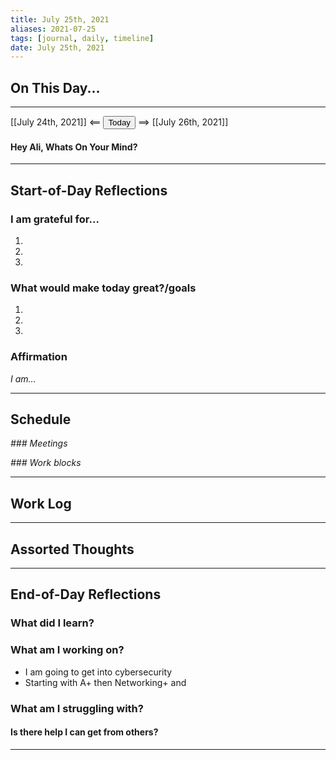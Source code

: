```yaml
---
title: July 25th, 2021
aliases: 2021-07-25
tags: [journal, daily, timeline]
date: July 25th, 2021
---
```


## On This Day...
---

[[July 24th, 2021]] <== <button class="date_button_today">Today</button> ==> [[July 26th, 2021]]

#### Hey Ali, Whats On Your Mind? 


---
## Start-of-Day Reflections

### I am grateful for...
1.
2.
3.

### What would make today great?/goals

1.
2.
3.

### Affirmation
_I am..._

---

## Schedule

*### Meetings*

*### Work blocks*

--- 

## Work Log

---

## Assorted Thoughts

---

## End-of-Day Reflections

### What did I learn?

### What am I working on?

- I am going to get into cybersecurity
- Starting with A+ then Networking+ and 

### What am I struggling with?
#### Is there help I can get from others?

---




